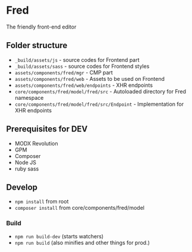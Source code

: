 # Fred
The friendly front-end editor

## Folder structure
- `_build/assets/js` - source codes for Frontend part
- `_build/assets/sass` - source codes for Frontend styles
- `assets/components/fred/mgr` - CMP part
- `assets/components/fred/web` - Assets to be used on Frontend
- `assets/components/fred/web/endpoints` - XHR endpoints
- `core/components/fred/model/fred/src` - Autoloaded directory for Fred namespace
- `core/components/fred/model/fred/src/Endpoint` - Implementation for XHR endpoints

## Prerequisites for DEV
- MODX Revolution
- GPM
- Composer
- Node JS
- ruby sass

## Develop
- `npm install` from root
- `composer install` from core/components/fred/model

### Build
 - `npm run build-dev` (starts watchers)
 - `npm run build` (also minifies and other things for prod.)